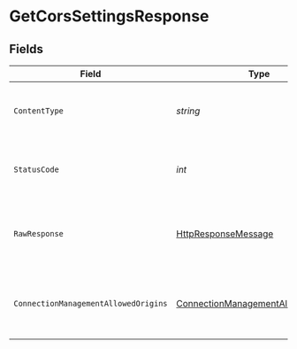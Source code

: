 # GetCorsSettingsResponse


## Fields

| Field                                                                                                                | Type                                                                                                                 | Required                                                                                                             | Description                                                                                                          | Example                                                                                                              |
| -------------------------------------------------------------------------------------------------------------------- | -------------------------------------------------------------------------------------------------------------------- | -------------------------------------------------------------------------------------------------------------------- | -------------------------------------------------------------------------------------------------------------------- | -------------------------------------------------------------------------------------------------------------------- |
| `ContentType`                                                                                                        | *string*                                                                                                             | :heavy_check_mark:                                                                                                   | HTTP response content type for this operation                                                                        |                                                                                                                      |
| `StatusCode`                                                                                                         | *int*                                                                                                                | :heavy_check_mark:                                                                                                   | HTTP response status code for this operation                                                                         |                                                                                                                      |
| `RawResponse`                                                                                                        | [HttpResponseMessage](https://learn.microsoft.com/en-us/dotnet/api/system.net.http.httpresponsemessage?view=net-5.0) | :heavy_check_mark:                                                                                                   | Raw HTTP response; suitable for custom response parsing                                                              |                                                                                                                      |
| `ConnectionManagementAllowedOrigins`                                                                                 | [ConnectionManagementAllowedOrigins](../../Models/Components/ConnectionManagementAllowedOrigins.md)                  | :heavy_minus_sign:                                                                                                   | Success                                                                                                              | {<br/>"allowedOrigins": [<br/>"https://www.bank-of-dave.com"<br/>]<br/>}                                             |